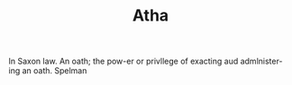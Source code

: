 ---
title: Atha
permalink: "/definitions/atha.html"
body: In Saxon law. An oath; the pow-er or privllege of exacting aud admlnister-ing
  an oath. Spelman
published_at: '2018-07-07'
layout: post
---